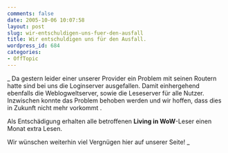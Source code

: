 ```yaml
---
comments: false
date: 2005-10-06 10:07:58
layout: post
slug: wir-entschuldigen-uns-fuer-den-ausfall
title: Wir entschuldigen uns für den Ausfall.
wordpress_id: 684
categories:
- OffTopic
---
```


_
Da gestern leider einer unserer Provider ein Problem mit seinen Routern hatte sind bei uns die Loginserver ausgefallen. Damit einhergehend ebenfalls die Weblogweltserver, sowie die Leseserver für alle Nutzer.
Inzwischen konnte das Problem behoben werden und wir hoffen, dass dies in Zukunft nicht mehr vorkommt .

Als Entschädigung erhalten alle betroffenen **Living in WoW**-Leser einen Monat extra Lesen.

Wir wünschen weiterhin viel Vergnügen hier auf unserer Seite!
_
